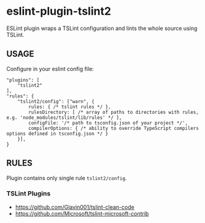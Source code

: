 # eslint-plugin-tslint2
ESLint plugin wraps a TSLint configuration and lints the whole source using TSLint.

## USAGE
Configure in your eslint config file:
```
"plugins": [
    "tslint2"
],
"rules": {
    "tslint2/config": ["warn", {
        rules: { /* tslint rules */ },
        rulesDirectory: [ /* array of paths to directories with rules, e.g. 'node_modules/tslint/lib/rules' */ ],
        configFile: '/* path to tsconfig.json of your project */',
        compilerOptions: { /* ability to override TypeScript compilers options defined in tsconfig.json */ }
    }],
}
```

## RULES
Plugin contains only single rule `tslint2/config`.

### TSLint Plugins
* https://github.com/Glavin001/tslint-clean-code
* https://github.com/Microsoft/tslint-microsoft-contrib


